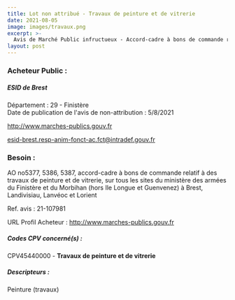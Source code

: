 ```yaml
---
title: Lot non attribué - Travaux de peinture et de vitrerie
date: 2021-08-05
image: images/travaux.png
excerpt: >-
  Avis de Marché Public infructueux - Accord-cadre à bons de commande relatif à des travaux de peinture et de vitrerie sur tous les sites du ministère des armées dans le Finistère et le Morbihan (hors Ile Longue et Guenvenez)
layout: post
---
```


### Acheteur Public :
##### ESID de Brest
Département : 29 - Finistère<br/>
Date de publication de l'avis de non-attribution : 5/8/2021


http://www.marches-publics.gouv.fr

esid-brest.resp-anim-fonct-ac.fct@intradef.gouv.fr


### Besoin :

AO no5377, 5386, 5387, accord-cadre à bons de commande relatif à des travaux de peinture et de vitrerie, sur tous les sites du ministère des armées du Finistère et du Morbihan (hors Ile Longue et Guenvenez) à Brest, Landivisiau, Lanvéoc et Lorient

Ref. avis : 21-107981

URL Profil Acheteur : http://www.marches-publics.gouv.fr

##### Codes CPV concerné(s) :
CPV45440000 - **Travaux de peinture et de vitrerie** <br/>

##### Descripteurs :
Peinture (travaux) <br/>
